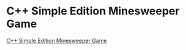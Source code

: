 # C++ Simple Edition Minesweeper Game
[C++ Simple Edition Minesweeper Game](https://aiwithcloud.com/2022/09/19/c_simple_edition_minesweeper_game/)